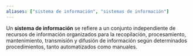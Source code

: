 ```yaml
---
aliases: ["sistema de información", "sistemas de información"]
---
```

Un **sistema de información** se refiere a un conjunto independiente de recursos de información organizados para la recopilación, procesamiento, mantenimiento, transmisión y difusión de información según determinados procedimientos, tanto automatizados como manuales.